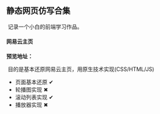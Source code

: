 ## 静态网页仿写合集

​	记录一个小白的前端学习作品。

#### 网易云主页

**预览地址：**

​	目的是基本还原网易云主页，用原生技术实现(CSS/HTML/JS)

- 页面基本还原 ✔
- 轮播图实现 ✖
- 滚动列表实现 ✔
- 播放器实现 ✖
